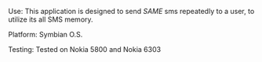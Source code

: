 Use:
	This application is designed to send *SAME* sms repeatedly to a user, to utilize its all SMS memory. 

Platform:
	Symbian O.S.

Testing:
	Tested on Nokia 5800 and Nokia 6303
